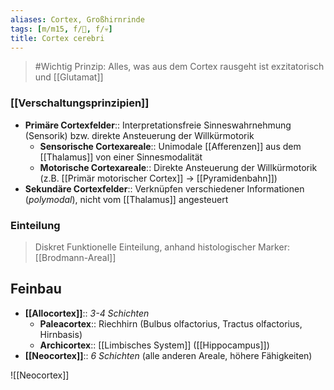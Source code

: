 ```yaml
---
aliases: Cortex, Großhirnrinde
tags: [m/m15, f/🧠, f/💀]
title: Cortex cerebri
---
```

> #Wichtig Prinzip: Alles, was aus dem Cortex rausgeht ist exzitatorisch und [[Glutamat]]

### [[Verschaltungsprinzipien]]
- **Primäre Cortexfelder**:: Interpretationsfreie Sinneswahrnehmung (Sensorik) bzw. direkte Ansteuerung der Willkürmotorik
	- **Sensorische Cortexareale**:: Unimodale [[Afferenzen]] aus dem [[Thalamus]] von einer Sinnesmodalität
	- **Motorische Cortexareale**:: Direkte Ansteuerung der Willkürmotorik (z.B. [[Primär motorischer Cortex]] → [[Pyramidenbahn]])
- **Sekundäre Cortexfelder**:: Verknüpfen verschiedener Informationen (*polymodal*), nicht vom [[Thalamus]] angesteuert

### Einteilung
> Diskret Funktionelle Einteilung, anhand histologischer Marker: [[Brodmann-Areal]]


## Feinbau
- **[[Allocortex]]**:: *3-4 Schichten* 
	- **Paleacortex**:: Riechhirn (Bulbus olfactorius, Tractus olfactorius, Hirnbasis)
	- **Archicortex**:: [[Limbisches System]] ([[Hippocampus]])
- **[[Neocortex]]**:: *6 Schichten* (alle anderen Areale, höhere Fähigkeiten)

![[Neocortex]]
